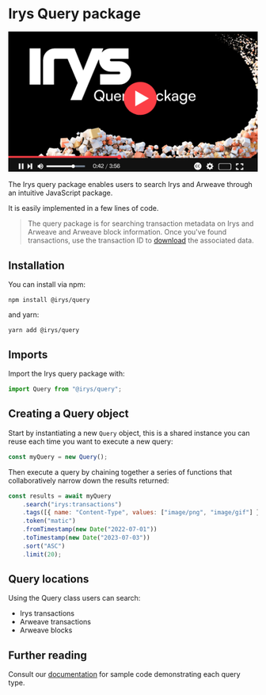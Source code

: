 # Irys Query package
[![Irys query package](./assets/query-package-yt-image.png?raw=true)](https://youtu.be/zD0XNzw90lc)

The Irys query package enables users to search Irys and Arweave through an intuitive JavaScript package.

It is easily implemented in a few lines of code.	

>The query package is for searching transaction metadata on Irys and Arweave and Arweave block information. Once you've found transactions, use the transaction ID to [download](http://docs.irys.xyz/developer-docs/downloading) the associated data.

## Installation

You can install via npm:

```console
npm install @irys/query
```

and yarn:

```console
yarn add @irys/query
```

## Imports

Import the Irys query package with:

```js
import Query from "@irys/query";
```

## Creating a Query object

Start by instantiating a new `Query` object, this is a shared instance you can reuse each time you want to execute a new query:

```js
const myQuery = new Query();
```

Then execute a query by chaining together a series of functions that collaboratively narrow down the results returned:

```js
const results = await myQuery
	.search("irys:transactions")
	.tags([{ name: "Content-Type", values: ["image/png", "image/gif"] }])
	.token("matic")
	.fromTimestamp(new Date("2022-07-01"))
	.toTimestamp(new Date("2023-07-03"))
	.sort("ASC")
	.limit(20);
```

## Query locations

Using the Query class users can search:

- Irys transactions
- Arweave transactions
- Arweave blocks

## Further reading

Consult our [documentation](http://docs.irys.xyz/developer-docs/querying/query-package#imports) for sample code demonstrating each query type. 

